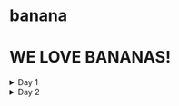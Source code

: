 # banana
# WE LOVE BANANAS!

<details>

<summary>Day 1</summary>

# How far we've got

## GHPages as of 5:18pm 18/04/2024
### Index
![alt text](readme_images/day1-index.png)

### Products

![alt text](readme_images/day1-products.png)

### About

![alt text](readme_images/day1-about.png)

# What you plan to do next

- Footer
- Hero
- Responsive design
- JS
- Figure out the content (e.g images, text)
- Finish by Friday

# Confidence levels

## Current
- Conrad - 66.66%
- Seb - confident but maybe not after js
- Chloe - 90%

## To finish
- Conrad - 100% for min requirement
- Seb - 100% for min requirement
- Chloe - 100% for min requirement

# Frustration levels!
- Conrad - "I don't like the trello board"
- Seb - "can be frustrating but will get used to it"
- Chloe - "Conrad is mean to me about the bananas :("


# Things you've learned today

- Lots about git workflow
- logistics is 2/3rd of the work!
- Responsive design is hard

# Any other thoughts!

- Excited for tomorrow!!!
- Excited for JS
- Tired :(

</details>

<details>

<summary>Day 2</summary>

# How far we've got

## GHPages as of 4:30pm 19/04/2024
### Index

Working Tabs.

![alt text](readme_images/day2-index.png)

### Products

![alt text](readme_images/day2-about.png)

### About

![alt text](readme_images/day2-products.png)

</details>